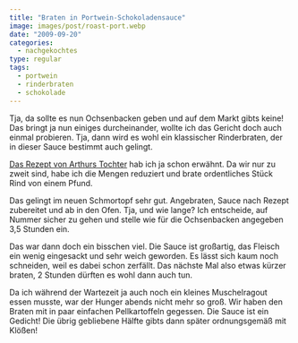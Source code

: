 ```yaml
---
title: "Braten in Portwein-Schokoladensauce"
image: images/post/roast-port.webp
date: "2009-09-20"
categories: 
  - nachgekochtes
type: regular
tags: 
  - portwein
  - rinderbraten
  - schokolade
---
```


Tja, da sollte es nun Ochsenbacken geben und auf dem Markt gibts keine! Das bringt ja nun einiges durcheinander, wollte ich das Gericht doch auch einmal probieren. Tja, dann wird es wohl ein klassischer Rinderbraten, der in dieser Sauce bestimmt auch gelingt.

[Das Rezept von Arthurs Tochter](http://arthurstochterkocht.blogspot.com/2009/09/essen-und-trinken-halt-leib-und-seele.html) hab ich ja schon erwähnt. Da wir nur zu zweit sind, habe ich die Mengen reduziert und brate ordentliches Stück Rind von einem Pfund.

Das gelingt im neuen Schmortopf sehr gut. Angebraten, Sauce nach Rezept zubereitet und ab in den Ofen. Tja, und wie lange? Ich entscheide, auf Nummer sicher zu gehen und stelle wie für die Ochsenbacken angegeben 3,5 Stunden ein.

Das war dann doch ein bisschen viel. Die Sauce ist großartig, das Fleisch ein wenig eingesackt und sehr weich geworden. Es lässt sich kaum noch schneiden, weil es dabei schon zerfällt. Das nächste Mal also etwas kürzer braten, 2 Stunden dürften es wohl dann auch tun.

Da ich während der Wartezeit ja auch noch ein kleines Muschelragout essen musste, war der Hunger abends nicht mehr so groß. Wir haben den Braten mit in paar einfachen Pellkartoffeln gegessen. Die Sauce ist ein Gedicht! Die übrig gebliebene Hälfte gibts dann später ordnungsgemäß mit Klößen!
